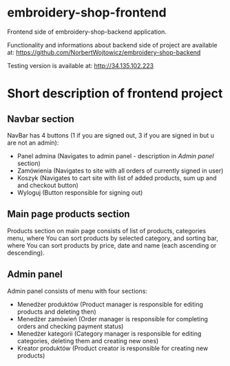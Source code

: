 # embroidery-shop-frontend

Frontend side of embroidery-shop-backend application.

Functionality and informations about backend side of project are available at: <https://github.com/NorbertWojtowicz/embroidery-shop-backend>

Testing version is available at: <http://34.135.102.223>

# Short description of frontend project 

## Navbar section
NavBar has 4 buttons (1 if you are signed out, 3 if you are signed in but u are not an admin):
- Panel admina (Navigates to admin panel - description in *Admin panel* section)
- Zamówienia (Navigates to site with all orders of currently signed in user)
- Koszyk (Navigates to cart site with list of added products, sum up and and checkout button)
- Wyloguj (Button responsible for signing out)

## Main page products section
Products section on main page consists of list of products, categories menu, where You can sort products by selected category, and sorting bar, where You can sort products by price, date and name (each ascending or descending).

## Admin panel
Admin panel consists of menu with four sections:
- Menedżer produktów (Product manager is responsible for editing products and deleting then)
- Menedżer zamówień (Order manager is responsible for completing orders and checking payment status)
- Menedżer kategorii (Category manager is responsible for editing categories, deleting them and creating new ones)
- Kreator produktów (Product creator is responsible for creating new products)
